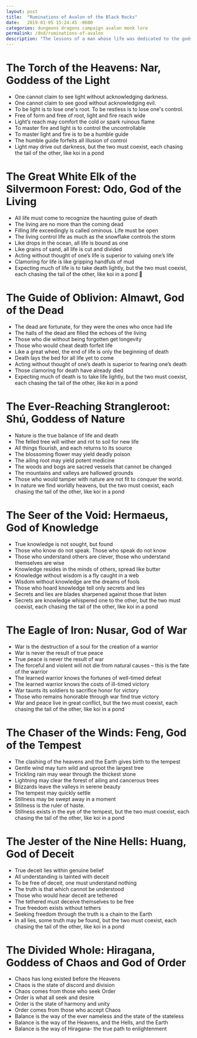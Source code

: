 ```yaml
---
layout: post
title:  "Ruminations of Avalon of the Black Rocks"
date:   2019-01-05 15:24:45 -0600
categories: dungeons dragons campaign avalon monk lore
permalink: /dnd/ruminations-of-avalon
description: "The lessons of a man whose life was dedicated to the gods"
---
```


# The Torch of the Heavens: Nar, Goddess of the Light

* One cannot claim to see light without acknowledging darkness.
* One cannot claim to see good without acknowledging evil.
* To be light is to lose one's root. To be restless is to lose one's control.
* Free of form and free of root, light and fire reach wide
* Light’s reach may comfort the cold or spark ruinous flame
* To master fire and light is to control the uncontrollable
* To master light and fire is to be a humble guide
* The humble guide forfeits all illusion of control
* Light may drive out darkness, but the two must coexist, each chasing the tail of the other, like koi in a pond


# The Great White Elk of the Silvermoon Forest: Odo, God of the Living

* All life must come to recognize the haunting guise of death
* The living are no more than the coming dead
* Filling life exceedingly is called ominous. Life must be open
* The living control life as much as the snowflake controls the storm
* Like drops in the ocean, all life is bound as one
* Like grains of sand, all life is cut and divided
* Acting without thought of one’s life is superior to valuing one’s life
* Clamoring for life is like gripping handfuls of mud
* Expecting much of life is to take death lightly, but the two must coexist, each chasing the tail of the other, like koi in a pond


# The Guide of Oblivion: Almawt, God of the Dead

* The dead are fortunate, for they were the ones who once had life  
* The halls of the dead are filled the echoes of the living
* Those who die without being forgotten get longevity
* Those who would cheat death forfeit life
* Like a great wheel, the end of life is only the beginning of death
* Death lays the bed for all life yet to come
* Acting without thought of one’s death is superior to fearing one’s death
* Those clamoring for death have already died
* Expecting much of death is to take life lightly, but the two must coexist, each chasing the tail of the other, like koi in a pond


# The Ever-Reaching Strangleroot: Shú, Goddess of Nature

* Nature is the true balance of life and death  
* The felled tree will wither and rot to soil for new life
* All things flourish, and each returns to its source
* The blossoming flower may yield deadly poison
* The ailing root may yield potent medicine
* The woods and bogs are sacred vessels that cannot be changed
* The mountains and valleys are hallowed grounds
* Those who would tamper with nature are not fit to conquer the world.
* In nature we find worldly heavens, but the two must coexist, each chasing the tail of the other, like koi in a pond


# The Seer of the Void: Hermaeus, God of Knowledge

* True knowledge is not sought, but found  
* Those who know do not speak. Those who speak do not know
* Those who understand others are clever, those who understand themselves are wise
* Knowledge resides in the minds of others, spread like butter
* Knowledge without wisdom is a fly caught in a web
* Wisdom without knowledge are the dreams of fools
* Those who hoard knowledge tell only secrets and lies
* Secrets and lies are blades sharpened against those that listen
* Secrets are knowledge whispered one to the other, but the two must coexist, each chasing the tail of the other, like koi in a pond


# The Eagle of Iron: Nusar, God of War

* War is the destruction of a soul for the creation of a warrior
* War is never the result of true peace
* True peace is never the result of war
* The forceful and violent will not die from natural causes – this is the fate of the warrior
* The learned warrior knows the fortunes of well-timed defeat
* The learned warrior knows the costs of ill-timed victory
* War taunts its soldiers to sacrifice honor for victory
* Those who remains honorable through war find true victory
* War and peace live in great conflict, but the two must coexist, each chasing the tail of the other, like koi in a pond


# The Chaser of the Winds: Feng, God of the Tempest

* The clashing of the heavens and the Earth gives birth to the tempest
* Gentle wind may turn wild and uproot the largest tree
* Trickling rain may wear through the thickest stone
* Lightning may clear the forest of ailing and cancerous trees
* Blizzards leave the valleys in serene beauty
* The tempest may quickly settle
* Stillness may be swept away in a moment
* Stillness is the ruler of haste.
* Stillness exists in the eye of the tempest, but the two must coexist, each chasing the tail of the other, like koi in a pond


# The Jester of the Nine Hells: Huang, God of Deceit

* True deceit lies within genuine belief
* All understanding is tainted with deceit
* To be free of deceit, one must understand nothing
* The truth is that which cannot be understood
* Those who would hear deceit are tethered
* The tethered must deceive themselves to be free
* True freedom exists without tethers
* Seeking freedom through the truth is a chain to the Earth
* In all lies, some truth may be found, but the two must coexist, each chasing the tail of the other, like koi in a pond


# The Divided Whole: Hiragana, Goddess of Chaos and God of Order

* Chaos has long existed before the Heavens
* Chaos is the state of discord and division
* Chaos comes from those who seek Order
* Order is what all seek and desire
* Order is the state of harmony and unity
* Order comes from those who accept Chaos
* Balance is the way of the ever nameless and the state of the stateless
* Balance is the way of the Heavens, and the Hells,  and  the Earth
* Balance is the way of Hiragana- the true path to enlightenment
